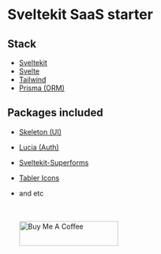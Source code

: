 # Sveltekit SaaS starter

## Stack

- [Sveltekit](https://kit.svelte.dev)
- [Svelte](https://svelte.dev)
- [Tailwind](https://tailwindcss.com)
- [Prisma (ORM)](https://www.prisma.io)

## Packages included

- [Skeleton (UI)](https://www.skeleton.dev)
- [Lucia (Auth)](https://www.skeleton.dev)
- [Sveltekit-Superforms](https://superforms.rocks/)
- [Tabler Icons](https://tabler-icons.io/)
- and etc
  <br/>
  <br/>
  <br/>

  <a href="https://www.buymeacoffee.com/rHcLDkY" target="_blank"><img src="https://cdn.buymeacoffee.com/buttons/v2/default-yellow.png" alt="Buy Me A Coffee" style="height: 50px !important;width: 200px !important;" ></a>
